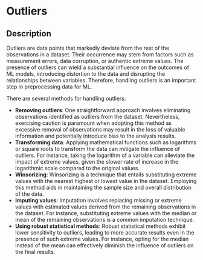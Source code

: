 # Outliers

## Description

Outliers are data points that markedly deviate from the rest of the observations in a dataset.
Their occurrence may stem from factors such as measurement errors, data corruption, or authentic extreme values.
The presence of outliers can wield a substantial influence on the outcomes of ML models, introducing distortion to the data and disrupting the relationships between variables.
Therefore, handling outliers is an important step in preprocessing data for ML.

There are several methods for handling outliers:

- **Removing outliers**: One straightforward approach involves eliminating observations identified as outliers from the dataset. Nevertheless, exercising caution is paramount when adopting this method as excessive removal of observations may result in the loss of valuable information and potentially introduce bias to the analysis results.
- **Transforming data**: Applying mathematical functions such as logarithms or square roots to transform the data can mitigate the influence of outliers. For instance, taking the logarithm of a variable can alleviate the impact of extreme values, given the slower rate of increase in the logarithmic scale compared to the original values.
- **Winsorizing**: Winsorizing is a technique that entails substituting extreme values with the nearest highest or lowest value in the dataset. Employing this method aids in maintaining the sample size and overall distribution of the data.
- **Imputing values**: Imputation involves replacing missing or extreme values with estimated values derived from the remaining observations in the dataset. For instance, substituting extreme values with the median or mean of the remaining observations is a common imputation technique.
- **Using robust statistical methods**: Robust statistical methods exhibit lower sensitivity to outliers, leading to more accurate results even in the presence of such extreme values. For instance, opting for the median instead of the mean can effectively diminish the influence of outliers on the final results.
